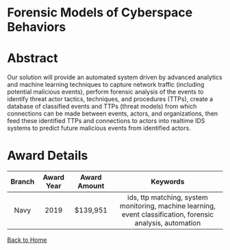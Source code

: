 
Forensic Models of Cyberspace Behaviors
=======================================

# Abstract


Our solution will provide an automated system driven by advanced analytics and machine learning techniques to capture network traffic (including potential malicious events), perform forensic analysis of the events to identify threat actor tactics, techniques, and procedures (TTPs), create a database of classified events and TTPs (threat models) from which connections can be made between events, actors, and organizations, then feed these identified TTPs and connections to actors into realtime IDS systems to predict future malicious events from identified actors.  

# Award Details

|Branch|Award Year|Award Amount|Keywords|
| :---: | :---: | :---: | :---: |
|Navy|2019|$139,951|ids, ttp matching, system monitoring, machine learning, event classification, forensic analysis, automation|
  
  


[Back to Home](https://github.com/chrischow/dod_sbir_awards#2140)